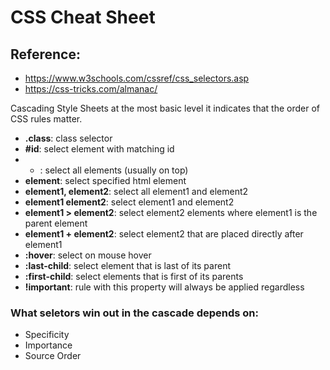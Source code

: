 # CSS Cheat Sheet

## Reference:
* https://www.w3schools.com/cssref/css_selectors.asp
* https://css-tricks.com/almanac/

Cascading Style Sheets at the most basic level it indicates that the order of CSS rules matter.


- **.class**: class selector
- **#id**: select element with matching id
- * : select all elements (usually on top)
- **element**: select specified html element
- **element1, element2**: select all element1 and element2
- **element1 element2**: select element1 and element2
- **element1 > element2**: select element2 elements where element1 is the parent element
- **element1 + element2**: select element2 that are placed directly after element1
- **:hover**: select on mouse hover
- **:last-child**: select element that is last of its parent
- **:first-child**: select elements that is first of its parents
- **!important**: rule with this property will always be applied regardless


### What seletors win out in the cascade depends on:

- Specificity
- Importance
- Source Order
